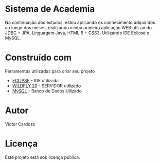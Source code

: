 # Sistema de Academia

Na continuação dos estudos, estou aplicando os conhecimento adquiridos ao longo dos meses, realizando minha primeira aplicação WEB utilizando JDBC + JPA, Linguagem Java, HTML 5 + CSS3. Utilizando IDE Eclipse e MySQL.


# Construído com

Ferramentas utilizadas para criar seu projeto

* [ECLIPSE](http://www.eclipse.org/) - IDE utilizada
* [WILDFLY 20](https://www.wildfly.org/) - SERVIDOR utilizado
* [MySQL](https://www.mysql.com/) - Banco de Dados Uilizado


# Autor

Victor Cardoso


# Licença

Este projeto está sob licença pública.
